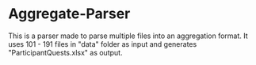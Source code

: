 # Aggregate-Parser
This is a parser made to parse multiple files into an aggregation format. It uses  101 - 191 files in "data" folder as input and generates "ParticipantQuests.xlsx" as output.
